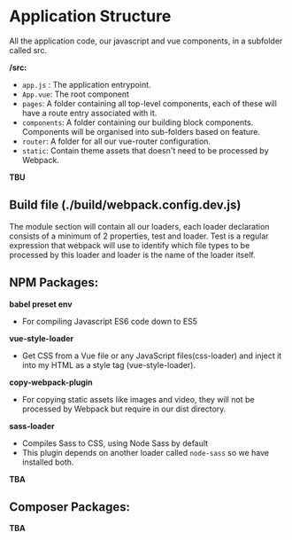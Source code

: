 # Application Structure
All the application code, our javascript and vue components, in a subfolder called src.

**/src:**

- `app.js` : The application entrypoint.
- `App.vue`: The root component
- `pages`: A folder containing all top-level components, each of these will have a
route entry associated with it.
- `components`: A folder containing our building block components. Components will
be organised into sub-folders based on feature.
- `router`: A folder for all our vue-router configuration.
- `static`: Contain theme assets that doesn't need to be processed by Webpack.

**TBU**

## Build file (./build/webpack.config.dev.js)
The module section will contain all our loaders, each loader declaration consists
of a minimum of 2 properties, test and loader. Test is a regular expression that
webpack will use to identify which file types to be processed by this loader and
loader is the name of the loader itself.

## NPM Packages:
**babel preset env**
- For compiling Javascript ES6 code down to ES5

**vue-style-loader**
- Get CSS from a Vue file or any JavaScript files(css-loader) and inject it into my HTML as a style tag (vue-style-loader).

**copy-webpack-plugin**
- For copying static assets like images and video, they will not be processed by
Webpack but require in our dist directory.

**sass-loader**
- Compiles Sass to CSS, using Node Sass by default
- This plugin depends on another loader called `node-sass` so we have installed both.

**TBA**

## Composer Packages:
**TBA**
